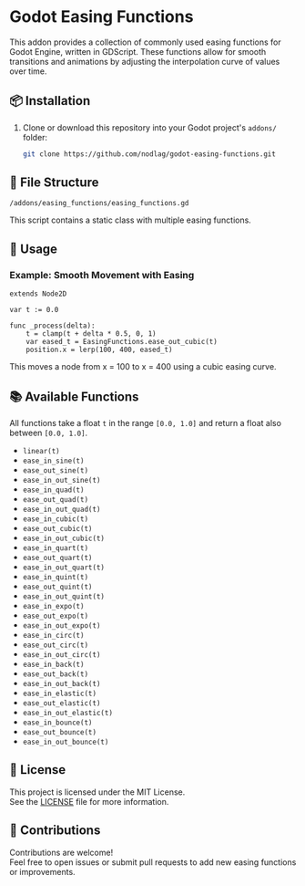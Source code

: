 # Godot Easing Functions

This addon provides a collection of commonly used easing functions for Godot Engine, written in GDScript. These functions allow for smooth transitions and animations by adjusting the interpolation curve of values over time.

## 📦 Installation

1. Clone or download this repository into your Godot project's `addons/` folder:

   ```bash
   git clone https://github.com/nodlag/godot-easing-functions.git
   ```


## 📁 File Structure

```
/addons/easing_functions/easing_functions.gd
```

This script contains a static class with multiple easing functions.

## 🚀 Usage


### Example: Smooth Movement with Easing

```gdscript
extends Node2D

var t := 0.0

func _process(delta):
    t = clamp(t + delta * 0.5, 0, 1)
    var eased_t = EasingFunctions.ease_out_cubic(t)
    position.x = lerp(100, 400, eased_t)
```

This moves a node from x = 100 to x = 400 using a cubic easing curve.

## 📚 Available Functions

All functions take a float `t` in the range `[0.0, 1.0]` and return a float also between `[0.0, 1.0]`.

- `linear(t)`
- `ease_in_sine(t)`
- `ease_out_sine(t)`
- `ease_in_out_sine(t)`
- `ease_in_quad(t)`
- `ease_out_quad(t)`
- `ease_in_out_quad(t)`
- `ease_in_cubic(t)`
- `ease_out_cubic(t)`
- `ease_in_out_cubic(t)`
- `ease_in_quart(t)`
- `ease_out_quart(t)`
- `ease_in_out_quart(t)`
- `ease_in_quint(t)`
- `ease_out_quint(t)`
- `ease_in_out_quint(t)`
- `ease_in_expo(t)`
- `ease_out_expo(t)`
- `ease_in_out_expo(t)`
- `ease_in_circ(t)`
- `ease_out_circ(t)`
- `ease_in_out_circ(t)`
- `ease_in_back(t)`
- `ease_out_back(t)`
- `ease_in_out_back(t)`
- `ease_in_elastic(t)`
- `ease_out_elastic(t)`
- `ease_in_out_elastic(t)`
- `ease_in_bounce(t)`
- `ease_out_bounce(t)`
- `ease_in_out_bounce(t)`

## 📝 License

This project is licensed under the MIT License.  
See the [LICENSE](LICENSE) file for more information.

## 🤝 Contributions

Contributions are welcome!  
Feel free to open issues or submit pull requests to add new easing functions or improvements.
